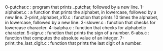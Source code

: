 0-putchar.c : program that prints _putchar, followed by a new line.
1-alphabet.c : a function that prints the alphabet, in lowercase, followed by a new line.
2-print_alphabet_x10.c : function that prints 10 times the alphabet, in lowercase, followed by a new line.
3-islower.c : function that checks for lowercase character.
4-isalpha.c : function that checks for alphabetic character.
5-sign.c : function that prints the sign of a number.
6-abs.c : function that computes the absolute value of an integer.
7-print_the_last_digit.c : function that prints the last digit of a number.
